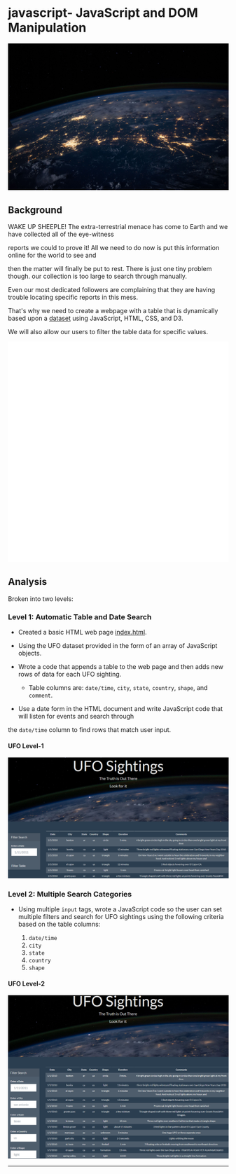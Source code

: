 # javascript- JavaScript and DOM Manipulation                   

![nasa](images/nasa.jpg)

## Background

WAKE UP SHEEPLE! The extra-terrestrial menace has come to Earth and we have collected all of the eye-witness 

reports we could to prove it! All we need to do now is put this information online for the world to see and 

then the matter will finally be put to rest. There is just one tiny problem though. our collection is too large to search through manually. 

Even our most dedicated followers are complaining that they are having trouble locating specific reports in this mess.

That's why we need to create a webpage with a table that is dynamically based upon a [dataset](UFO-level-1/static/js/data.js) using JavaScript, HTML, CSS, and D3.

We will also allow our users to filter the table data for specific values.

![ufo](images/ufo.svg) 

## Analysis

Broken into two levels:

### Level 1: Automatic Table and Date Search

* Created a basic HTML web page [index.html](UFO-level-1/index.html).

* Using the UFO dataset provided in the form of an array of JavaScript objects. 

* Wrote a code that appends a table to the web page and then adds new rows of data for each UFO sighting.

  * Table columns are: `date/time`, `city`, `state`, `country`, `shape`, and `comment`.

* Use a date form in the HTML document and write JavaScript code that will listen for events and search through 

the `date/time` column to find rows that match user input.

#### <a id="ufo1"></a>UFO Level-1		
![ufo1](images/ufo1.png)

### Level 2: Multiple Search Categories

* Using multiple `input` tags, wrote a JavaScript code so the user can set multiple filters and search for UFO 
sightings using the following criteria based on the table columns:

  1. `date/time`
  2. `city`
  3. `state`
  4. `country`
  5. `shape`
#### <a id="ufo2"></a>UFO Level-2		
![ufo2](images/ufo2.png)

- - -



